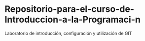 # Repositorio-para-el-curso-de-Introduccion-a-la-Programaci-n
Laboratorio de introducción, configuración y utilización de GIT 
